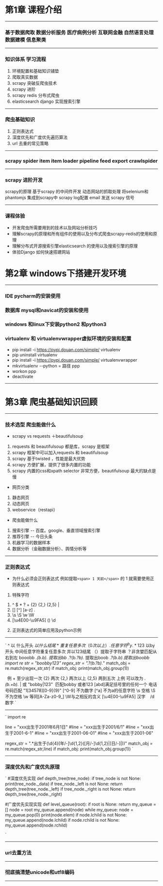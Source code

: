 # 第1章 课程介绍
***
### 基于数据爬取 数据分析服务 医疗病例分析 互联网金融 自然语言处理 数据建模 信息聚类
***
### 知识体系 学习流程
1. 环境配置和基础知识铺垫
2. 爬取真实数据
3. scrapy 突破反爬虫技术
4. scrapy 进阶
5. scrapy redis 分布式爬虫
6. elasticsearch  django 实现搜索引擎
***
### 爬虫基础知识
1. 正则表达式
2. 深度优先和广度优先遍历算法
3. url 去重的常见策略
***
### scrapy spider item item loader pipeline feed export crawlspider
***
### scrapy 进阶开发
scrapy的原理 
基于scrapy 的中间件开发
动态网站的抓取处理
将selenium和phantomjs 集成到scrapy中
scrapy log配置
email 发送
scrapy 信号
***
### 课程体验
* 开发爬虫所需要用到的技术以及网站分析技巧
* 理解scrapy的原理和所有组件的使用以及分布式爬虫scrapy-redis的使用和原理
* 理解分布式开源搜索引擎elasticsearch 的使用以及搜索引擎的原理
* 体验Django 如何快速搭建网站


# 第2章 windows下搭建开发环境
***
### IDE  pycharm的安装使用
### 数据库  mysql和navicat的安装和使用
### windows 和linux下安装python2 和python3
### virtualenv 和 virtualenvwrapper虚拟环境的安装和配置
* pip install -i https://pypi.douan.com/simple/ virtualenv
* pip uninstall virtualenv
* pip install -i https://pypi.douan.com/simple/ virtualenvwrapper
* mkvirtualenv  --python = 路径 ppp     
* workon ppp 
* deactivate
***

# 第3章 爬虫基础知识回顾
***
### 技术选型 爬虫能做什么
* scrapy vs  requests ＋beautifulsoup
1. requests 和 beautifulsoup 都是库，scrapy 是框架
2. scrapy 框架中可以加入requests 和 beautifulsoup
3. scrapy 基于twisted ，性能是最大优势
4. scrapy 方便扩展，提供了很多内置的功能
5. scrapy 内置的css和xpath selector 非常方便，beautifulsoup 最大的缺点是慢
* 网页分类
1. 静态网页
2. 动态网页
3. webservice（restapi）
* 爬虫能做什么
1. 搜索引擎 -- 百度。google、垂直领域搜索引擎
2. 推荐引擎 -- 今日头条
3. 机器学习的数据样本
4. 数据分析（金融数据分析）、舆情分析等
***
### 正则表达式
* 为什么必须会正则表达式
例如提取`<span> 1 天前</span>` 的 1 就需要使用正则表达式
1. 特殊字符
1) ^ $ * ? + {2} {2,} {2,5} |
2) [] [^] [a-z] .
3) \s \S \w \W
4) [\u4E00-\u9FA5] ()  \d

2. 正则表达式的简单应用及python示例
***
` ^ 以 什么开头 $以什么结尾 *重复任意多次（0次以上） .任意字符 ^by.*123$ 以by开头 中间任意字符重复任意多次 并以123结尾 （）提取子字符串  ？非贪婪匹配从右到左
booobb .*(b.*b).* 提取出bb .*?(b.*?b).* 提取出boob .*?(b.*b).*提取出boobb
import re
str = "boobby123"
regex_str = ".*?(b.*?b).*"
match_obj = re.match(regex_str,str)
if match_obj:
    print(match_obj.group(1))

` `例 + 至少出现一次 {2} 两次 {2,} 两次以上 {2,5} 两到五次 上例 可以改为 .*(b.+b).*  | 或 "bobby|123"  匹配bobby 或者123 [abd]满足括号里的任何一个 电话号码匹配 "1[34578][0-9]{9}" [^0-9] 不为数字 [^a] 不为a的任意字符 \s 空格 \S 不为空格 \w 等同[A-Za-z0-9_] \W与之相反的含义 [\u4E00-\u9FA5] 汉字    /d 数字
`
***
`
import re

line = "xxx出生于2001年6月1日"
#line = "xxx出生于2001/6/1"
#line = "xxx出生于2001-6-1"
#line = "xxx出生于2001-06-01"
#line = "xxx出生于2001-06"

regex_str = ".*出生于(\d{4}[年/-]\d{1,2}([月/-]\d{1,2}|[日/-]$|$))"
match_obj = re.match(regex_str,line)
if match_obj:
    print(match_obj.group(1))
    `
***
### 深度优先和广度优先原理
`
#深度优先实现
def depth_tree(tree_node):
    if tree_node is not None:
        print(tree_node._data)
        if tree_node._left is not None:
            return depth_tree(tree_node._left)
        if tree_node._right is not None:
            return depth_tree(tree_node._right)


#广度优先实现实现
def level_queue(root):
    if root is None:
        return
    my_queue =[]
    node = root
    my_queue.append(node)
    while my_queue:
        node = my_queue.pop(0)
        print(node.elem)
        if node.lchild is not None:
            my_queue.append(node.lchild)
        if node.rchild is not None:
            my_queue.append(node.rchild)

`
***
### url去重方法
***
### 彻底搞清楚unicode和utf8编码
***

